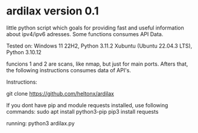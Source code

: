 # ardilax version 0.1
little python script which goals for providing fast and useful information about ipv4/ipv6 adresses. Some functions consumes API Data.

Tested on: 
Windows 11 22H2, Python 3.11.2
Xubuntu (Ubuntu 22.04.3 LTS), Python 3.10.12

funcions 1 and 2 are scans, like nmap, but just for main ports. Afters that, the following instructions consumes data of API's.

Instructions:

git clone https://github.com/heltonx/ardilax

If you dont have pip and module requests installed, use following commands: 
sudo apt install python3-pip
pip3 install requests

running:
python3 ardilax.py 
